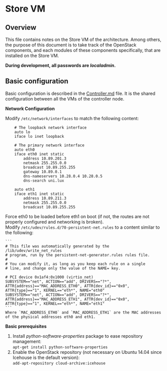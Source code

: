 # Store VM

## Overview
This file contains notes on the Store VM of the architecture. Among others, the purpose of this document is to take track of the OpenStack components, and each modules of these components specifically, that are installed on the Store VM.

**During development, all passwords are _localadmin_.**

## Basic configuration

Basic configuration is described in the [Controller.md](https://github.com/sylmarien/openstack-install-notes/blob/master/Controller.md) file. It is the shared configuration between all the VMs of the controller node.

**Network Configuration**

Modify `/etc/network/interfaces` to match the following content:

        # The loopback network interface
        auto lo
        iface lo inet loopback
        
        # The primary network interface
        auto eth0
        iface eth0 inet static
            address 10.89.201.3
            netmask 255.255.0.0
            broadcast 10.89.255.255
            gateway 10.89.0.1
            dns-nameservers 10.28.0.4 10.28.0.5
            dns-search uni.lux
        
        auto eth1
        iface eth1 inet static
            address 10.89.211.3
            netmask 255.255.0.0
            broadcast 10.89.255.255

Force eth0 to be loaded before eth1 on boot (if not, the routes are not properly configured and networking is broken).  
Modify `/etc/udev/rules.d/70-persistent-net.rules` to a content similar to the following:

    ```
    # This file was automatically generated by the /lib/udev/write_net_rules
    # program, run by the persistent-net-generator.rules rules file.
    #
    # You can modify it, as long as you keep each rule on a single
    # line, and change only the value of the NAME= key.
    
    # PCI device 0x1af4:0x1000 (virtio_net)
    SUBSYSTEM=="net", ACTION=="add", DRIVERS=="?*", ATTR{address}=="MAC_ADDRESS_ETH0", ATTR{dev_id}=="0x0", ATTR{type}=="1", KERNEL=="eth*", NAME="eth0"
    SUBSYSTEM=="net", ACTION=="add", DRIVERS=="?*", ATTR{address}=="MAC_ADDRESS_ETH1", ATTR{dev_id}=="0x0", ATTR{type}=="1", KERNEL=="eth*", NAME="eth1"
    ```
    Where `MAC_ADDRESS_ETH0` and `MAC_ADDRESS_ETH1` are the MAC addresses of the physical addresses eth0 and eth1.

**Basic prerequisites**

1. Install _python-software-properties_ package to ease repository management:  
  `apt-get install python-software-properties`
2. Enable the OpenStack repository (not necessary on Ubuntu 14.04 since Icehouse is the default version):  
  `add-apt-repository cloud-archive:icehouse`